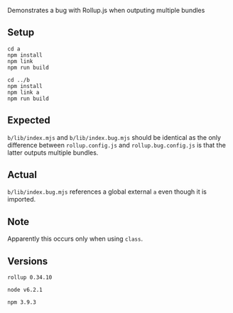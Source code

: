 Demonstrates a bug with Rollup.js when outputing multiple bundles

## Setup

```
cd a
npm install
npm link
npm run build

cd ../b
npm install
npm link a
npm run build
```

## Expected

`b/lib/index.mjs` and `b/lib/index.bug.mjs` should be identical as the only difference between `rollup.config.js` and `rollup.bug.config.js` is that the latter outputs multiple bundles.

## Actual

`b/lib/index.bug.mjs` references a global external `a` even though it is imported.

## Note

Apparently this occurs only when using `class`.

## Versions

`rollup 0.34.10`

`node v6.2.1`

`npm 3.9.3`
 
 
